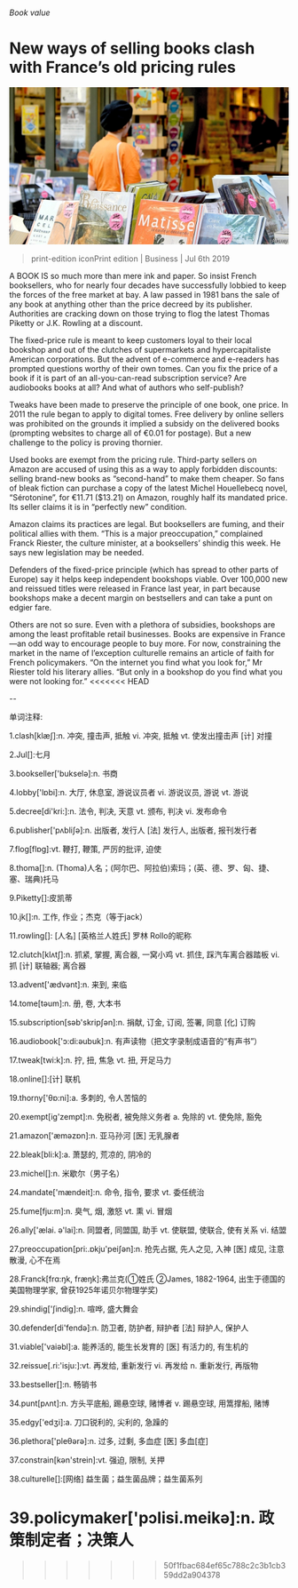 ###### Book value

# New ways of selling books clash with France’s old pricing rules 

![image](images/20190706_WBP503.jpg) 

> print-edition iconPrint edition | Business | Jul 6th 2019 

A BOOK IS so much more than mere ink and paper. So insist French booksellers, who for nearly four decades have successfully lobbied to keep the forces of the free market at bay. A law passed in 1981 bans the sale of any book at anything other than the price decreed by its publisher. Authorities are cracking down on those trying to flog the latest Thomas Piketty or J.K. Rowling at a discount. 

The fixed-price rule is meant to keep customers loyal to their local bookshop and out of the clutches of supermarkets and hypercapitaliste American corporations. But the advent of e-commerce and e-readers has prompted questions worthy of their own tomes. Can you fix the price of a book if it is part of an all-you-can-read subscription service? Are audiobooks books at all? And what of authors who self-publish? 

Tweaks have been made to preserve the principle of one book, one price. In 2011 the rule began to apply to digital tomes. Free delivery by online sellers was prohibited on the grounds it implied a subsidy on the delivered books (prompting websites to charge all of €0.01 for postage). But a new challenge to the policy is proving thornier. 

Used books are exempt from the pricing rule. Third-party sellers on Amazon are accused of using this as a way to apply forbidden discounts: selling brand-new books as “second-hand” to make them cheaper. So fans of bleak fiction can purchase a copy of the latest Michel Houellebecq novel, “Sérotonine”, for €11.71 ($13.21) on Amazon, roughly half its mandated price. Its seller claims it is in “perfectly new” condition. 

Amazon claims its practices are legal. But booksellers are fuming, and their political allies with them. “This is a major preoccupation,” complained Franck Riester, the culture minister, at a booksellers’ shindig this week. He says new legislation may be needed. 

Defenders of the fixed-price principle (which has spread to other parts of Europe) say it helps keep independent bookshops viable. Over 100,000 new and reissued titles were released in France last year, in part because bookshops make a decent margin on bestsellers and can take a punt on edgier fare. 

Others are not so sure. Even with a plethora of subsidies, bookshops are among the least profitable retail businesses. Books are expensive in France—an odd way to encourage people to buy more. For now, constraining the market in the name of l’exception culturelle remains an article of faith for French policymakers. “On the internet you find what you look for,” Mr Riester told his literary allies. “But only in a bookshop do you find what you were not looking for.” 
<<<<<<< HEAD

-- 

 单词注释:

1.clash[klæʃ]:n. 冲突, 撞击声, 抵触 vi. 冲突, 抵触 vt. 使发出撞击声 [计] 对撞 

2.Jul[]:七月 

3.bookseller['bukselә]:n. 书商 

4.lobby['lɒbi]:n. 大厅, 休息室, 游说议员者 vi. 游说议员, 游说 vt. 游说 

5.decree[di'kri:]:n. 法令, 判决, 天意 vt. 颁布, 判决 vi. 发布命令 

6.publisher['pʌbliʃә]:n. 出版者, 发行人 [法] 发行人, 出版者, 报刊发行者 

7.flog[flɒg]:vt. 鞭打, 鞭策, 严厉的批评, 迫使 

8.thoma[]:n. (Thoma)人名；(阿尔巴、阿拉伯)索玛；(英、德、罗、匈、捷、塞、瑞典)托马 

9.Piketty[]:皮凯蒂 

10.jk[]:n. 工作, 作业；杰克（等于jack） 

11.rowling[]: [人名] [英格兰人姓氏] 罗林 Rollo的昵称 

12.clutch[klʌtʃ]:n. 抓紧, 掌握, 离合器, 一窝小鸡 vt. 抓住, 踩汽车离合器踏板 vi. 抓 [计] 联轴器; 离合器 

13.advent['ædvәnt]:n. 来到, 来临 

14.tome[tәum]:n. 册, 卷, 大本书 

15.subscription[sәb'skripʃәn]:n. 捐献, 订金, 订阅, 签署, 同意 [化] 订购 

16.audiobook['ɔ:di:əubuk]:n. 有声读物（把文字录制成语音的“有声书”） 

17.tweak[twi:k]:n. 拧, 扭, 焦急 vt. 扭, 开足马力 

18.online[]:[计] 联机 

19.thorny['θɒ:ni]:a. 多刺的, 令人苦恼的 

20.exempt[ig'zempt]:n. 免税者, 被免除义务者 a. 免除的 vt. 使免除, 豁免 

21.amazon['æmәzɒn]:n. 亚马孙河 [医] 无乳腺者 

22.bleak[bli:k]:a. 萧瑟的, 荒凉的, 阴冷的 

23.michel[]:n. 米歇尔（男子名） 

24.mandate['mændeit]:n. 命令, 指令, 要求 vt. 委任统治 

25.fume[fju:m]:n. 臭气, 烟, 激怒 vt. 熏 vi. 冒烟 

26.ally['ælai. ә'lai]:n. 同盟者, 同盟国, 助手 vt. 使联盟, 使联合, 使有关系 vi. 结盟 

27.preoccupation[pri:.ɒkju'peiʃәn]:n. 抢先占据, 先人之见, 入神 [医] 成见, 注意散漫, 心不在焉 

28.Franck[frɑ:ŋk, fræŋk]:弗兰克(①姓氏 ②James, 1882-1964, 出生于德国的美国物理学家, 曾获1925年诺贝尔物理学奖) 

29.shindig['ʃindig]:n. 喧哗, 盛大舞会 

30.defender[di'fendә]:n. 防卫者, 防护者, 辩护者 [法] 辩护人, 保护人 

31.viable['vaiәbl]:a. 能养活的, 能生长发育的 [医] 有活力的, 有生机的 

32.reissue[.ri:'isju:]:vt. 再发给, 重新发行 vi. 再发给 n. 重新发行, 再版物 

33.bestseller[]:n. 畅销书 

34.punt[pʌnt]:n. 方头平底船, 踢悬空球, 赌博者 v. 踢悬空球, 用篙撑船, 赌博 

35.edgy['edʒi]:a. 刀口锐利的, 尖利的, 急躁的 

36.plethora['pleθәrә]:n. 过多, 过剩, 多血症 [医] 多血[症] 

37.constrain[kәn'strein]:vt. 强迫, 限制, 关押 

38.culturelle[]:[网络] 益生菌；益生菌品牌；益生菌系列 

39.policymaker['pɔlisi.meikә]:n. 政策制定者；决策人 
=======
>>>>>>> 50f1fbac684ef65c788c2c3b1cb359dd2a904378

